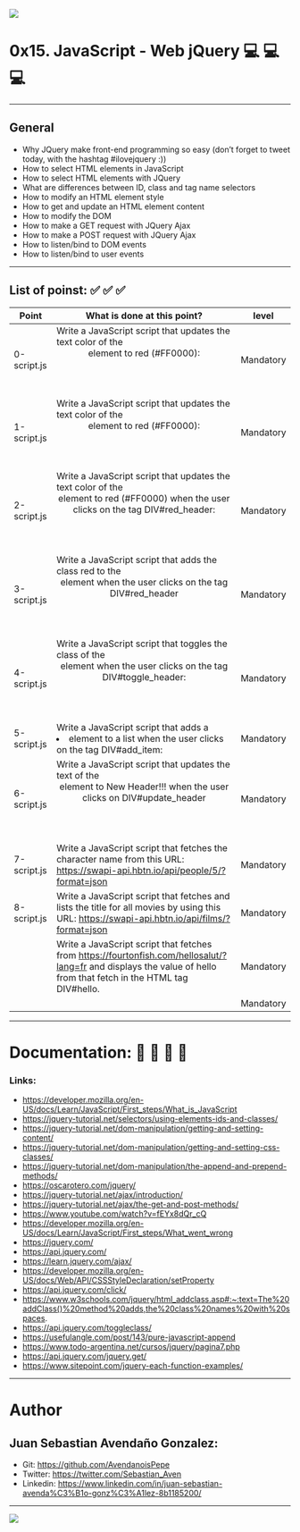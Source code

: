 ![](https://s3.amazonaws.com/intranet-projects-files/holbertonschool-higher-level_programming+/305/1f1ihd.jpg)

# 0x15. JavaScript - Web jQuery 💻   💻   💻 

------------

## General

- Why JQuery make front-end programming so easy (don’t forget to tweet today, with the hashtag #ilovejquery :))
- How to select HTML elements in JavaScript
- How to select HTML elements with JQuery
- What are differences between ID, class and tag name selectors
- How to modify an HTML element style
- How to get and update an HTML element content
- How to modify the DOM
- How to make a GET request with JQuery Ajax
- How to make a POST request with JQuery Ajax
- How to listen/bind to DOM events
- How to listen/bind to user events

------------

## List of poinst:  ✅   ✅   ✅ 

|  Point | What is done at this point? | level |
| ------------ | ------------ | ------------ |
| 0-script.js | Write a JavaScript script that updates the text color of the <header> element to red (#FF0000): | Mandatory |
| 1-script.js | Write a JavaScript script that updates the text color of the <header> element to red (#FF0000): | Mandatory |
| 2-script.js | Write a JavaScript script that updates the text color of the <header> element to red (#FF0000) when the user clicks on the tag DIV#red_header: | Mandatory |
| 3-script.js | Write a JavaScript script that adds the class red to the <header> element when the user clicks on the tag DIV#red_header | Mandatory |
| 4-script.js | Write a JavaScript script that toggles the class of the <header> element when the user clicks on the tag DIV#toggle_header: | Mandatory |
| 5-script.js | Write a JavaScript script that adds a <li> element to a list when the user clicks on the tag DIV#add_item: | Mandatory |
| 6-script.js | Write a JavaScript script that updates the text of the <header> element to New Header!!! when the user clicks on DIV#update_header | Mandatory |
| 7-script.js | Write a JavaScript script that fetches the character name from this URL: https://swapi-api.hbtn.io/api/people/5/?format=json | Mandatory |
| 8-script.js | Write a JavaScript script that fetches and lists the title for all movies by using this URL: https://swapi-api.hbtn.io/api/films/?format=json| Mandatory |
|  | Write a JavaScript script that fetches from https://fourtonfish.com/hellosalut/?lang=fr and displays the value of hello from that fetch in the HTML tag DIV#hello. | Mandatory |
|  |  | Mandatory |

------------

# Documentation: 📜 📃 📜 📃
### Links:

- https://developer.mozilla.org/en-US/docs/Learn/JavaScript/First_steps/What_is_JavaScript
- https://jquery-tutorial.net/selectors/using-elements-ids-and-classes/
- https://jquery-tutorial.net/dom-manipulation/getting-and-setting-content/
- https://jquery-tutorial.net/dom-manipulation/getting-and-setting-css-classes/
- https://jquery-tutorial.net/dom-manipulation/the-append-and-prepend-methods/
- https://oscarotero.com/jquery/
- https://jquery-tutorial.net/ajax/introduction/
- https://jquery-tutorial.net/ajax/the-get-and-post-methods/
- https://www.youtube.com/watch?v=fEYx8dQr_cQ
- https://developer.mozilla.org/en-US/docs/Learn/JavaScript/First_steps/What_went_wrong
- https://jquery.com/
- https://api.jquery.com/
- https://learn.jquery.com/ajax/
- https://developer.mozilla.org/en-US/docs/Web/API/CSSStyleDeclaration/setProperty
- https://api.jquery.com/click/
- https://www.w3schools.com/jquery/html_addclass.asp#:~:text=The%20addClass()%20method%20adds,the%20class%20names%20with%20spaces.
- https://api.jquery.com/toggleclass/
- https://usefulangle.com/post/143/pure-javascript-append
- https://www.todo-argentina.net/cursos/jquery/pagina7.php
- https://api.jquery.com/jquery.get/
- https://www.sitepoint.com/jquery-each-function-examples/
------------

# Author

## Juan Sebastian Avendaño Gonzalez:
- Git: https://github.com/AvendanoisPepe
- Twitter: https://twitter.com/Sebastian_Aven
- Linkedin: https://www.linkedin.com/in/juan-sebastian-avenda%C3%B1o-gonz%C3%A1lez-8b1185200/

------------


![](https://i.imgur.com/HPJ8Qn8.jpg)